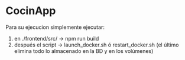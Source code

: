 # CocinApp

Para su ejecucion simplemente ejecutar:
1) en ./frontend/src/ -> npm run build
2) después el script -> launch_docker.sh ó restart_docker.sh (el último elimina todo lo almacenado en la BD y en los volúmenes)
